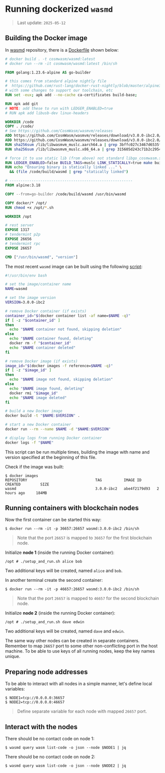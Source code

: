 # Running dockerized `wasmd`

> Last update: `2025-05-12`

## Building the Docker image

In [wasmd](https://github.com/CosmWasm/wasmd) repository,
there is a [Dockerfile](https://github.com/CosmWasm/wasmd/blob/main/Dockerfile) shown below:

```dockerfile
# docker build . -t cosmwasm/wasmd:latest
# docker run --rm -it cosmwasm/wasmd:latest /bin/sh

FROM golang:1.23.6-alpine AS go-builder

# this comes from standard alpine nightly file
#  https://github.com/rust-lang/docker-rust-nightly/blob/master/alpine3.12/Dockerfile
# with some changes to support our toolchain, etc
RUN set -eux; apk add --no-cache ca-certificates build-base;

RUN apk add git
# NOTE: add these to run with LEDGER_ENABLED=true
# RUN apk add libusb-dev linux-headers

WORKDIR /code
COPY . /code/
# See https://github.com/CosmWasm/wasmvm/releases
ADD https://github.com/CosmWasm/wasmvm/releases/download/v3.0.0-ibc2.0/libwasmvm_muslc.aarch64.a /lib/libwasmvm_muslc.aarch64.a
ADD https://github.com/CosmWasm/wasmvm/releases/download/v3.0.0-ibc2.0/libwasmvm_muslc.x86_64.a /lib/libwasmvm_muslc.x86_64.a
RUN sha256sum /lib/libwasmvm_muslc.aarch64.a | grep 3bffc027c3467d6535fda10e13767194500208add1321709ebd79d2d507eb561
RUN sha256sum /lib/libwasmvm_muslc.x86_64.a | grep 315605d243c71b2c29543af872fa84224632cfd2096755b34bb1798a0587bc42

# force it to use static lib (from above) not standard libgo_cosmwasm.so file
RUN LEDGER_ENABLED=false BUILD_TAGS=muslc LINK_STATICALLY=true make build
RUN echo "Ensuring binary is statically linked ..." \
  && (file /code/build/wasmd | grep "statically linked")

# --------------------------------------------------------
FROM alpine:3.18

COPY --from=go-builder /code/build/wasmd /usr/bin/wasmd

COPY docker/* /opt/
RUN chmod +x /opt/*.sh

WORKDIR /opt

# rest server
EXPOSE 1317
# tendermint p2p
EXPOSE 26656
# tendermint rpc
EXPOSE 26657

CMD ["/usr/bin/wasmd", "version"]
```

The most recent `wasmd` image can be built using
the following [script](https://github.com/DariuszDepta/mt-on-tour/blob/main/rebuild-docker.sh):

```bash
#!/usr/bin/env bash

# set the image/container name
NAME=wasmd

# set the image version
VERSION=3.0.0-ibc2

# remove Docker container (if exists)
container_id="$(docker container list -af name=$NAME -q)"
if [ -z "$container_id" ]
then
  echo "$NAME container not found, skipping deletion"
else
  echo "$NAME container found, deleting"
  docker rm -f "$container_id"
  echo "$NAME container deleted"
fi

# remove Docker image (if exists)
image_id="$(docker images -f reference=$NAME -q)"
if [ -z "$image_id" ]
then
  echo "$NAME image not found, skipping deletion"
else
  echo "$NAME image found, deleting"
  docker rmi "$image_id"
  echo "$NAME image deleted"
fi

# build a new Docker image
docker build -t "$NAME:$VERSION" .

# start a new Docker container
docker run --rm --name $NAME -d "$NAME:$VERSION"

# display logs from running Docker container
docker logs -f "$NAME"
```

This script can be run multiple times, building the image with name and version
specified at the beginning of this file.

Check if the image was built:

```shell
$ docker images
REPOSITORY                               TAG          IMAGE ID       CREATED         SIZE
wasmd                                    3.0.0-ibc2   abe4f2179d93   2 hours ago     184MB
```

## Running containers with blockchain nodes

Now the first container can be started this way:

```shell
$ docker run --rm -it -p 36657:26657 wasmd:3.0.0-ibc2 /bin/sh
```

> Note that the port `26657` is mapped to `36657` for the first blockchain node.

Initialize **node 1** (inside the running Docker container):

```shell
/opt # ./setup_and_run.sh alice bob
```

Two additional keys will be created, named `alice` and `bob`.

In another terminal create the second container:

```shell
$ docker run --rm -it -p 46657:26657 wasmd:3.0.0-ibc2 /bin/sh
```

> Note that the port `26657` is mapped to `46657` for the second blockchain node.

Initialize **node 2** (inside the running Docker container):

```shell
/opt # ./setup_and_run.sh dave edwin
```

Two additional keys will be created, named `dave` and `edwin`.

The same way other nodes can be created in separate containers.
Remember to map `26657` port to some other non-conflicting port in the host machine.
To be able to use keys of all running nodes, keep the key names unique.

## Preparing node addresses

To be able to interact with all nodes in a simple manner, let's define local variables:

```shell
$ NODE1=tcp://0.0.0.0:36657
$ NODE2=tcp://0.0.0.0:46657
```

> Define separate variable for each node with mapped `26657` port.

## Interact with the nodes

There should be no contact code on node 1:

```shell
$ wasmd query wasm list-code -o json --node $NODE1 | jq
```

There should be no contact code on node 2:

```shell
$ wasmd query wasm list-code -o json --node $NODE2 | jq
```
